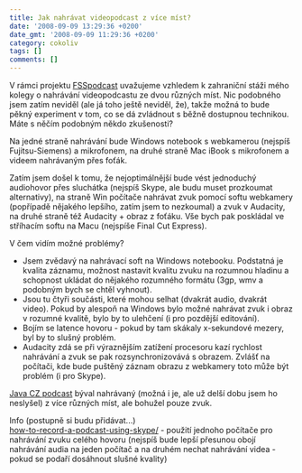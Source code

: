 ```yaml
---
title: Jak nahrávat videopodcast z více míst?
date: '2008-09-09 13:29:36 +0200'
date_gmt: '2008-09-09 11:29:36 +0200'
category: cokoliv
tags: []
comments: []
---
```

<p>V rámci projektu <a href="https://fsspodcast.cz">FSSpodcast</a> uvažujeme vzhledem k zahraniční stáži mého kolegy o nahrávání videopodcastu ze dvou různých míst. Nic podobného jsem zatím neviděl (ale já toho ještě neviděl, že), takže možná to bude pěkný experiment v tom, co se dá zvládnout s běžně dostupnou technikou. Máte s něčím podobným někdo zkušenosti?</p>
<p>Na jedné straně nahrávání bude Windows notebook s webkamerou (nejspíš Fujitsu-Siemens) a mikrofonem, na druhé straně Mac iBook s mikrofonem a videem nahrávaným přes foťák.</p>
<p>Zatím jsem došel k tomu, že nejoptimálnější bude vést jednoduchý audiohovor přes sluchátka (nejspíš Skype, ale budu muset prozkoumat alternativy), na straně Win počítače nahrávat zvuk pomocí softu webkamery (popřípadě nějakého lepšího, zatím jsem to nezkoumal) a zvuk v Audacity, na druhé straně též Audacity + obraz z foťáku. Vše bych pak poskládal ve stříhacím softu na Macu (nejspíše Final Cut Express).</p>
<p>V čem vidím možné problémy? </p>
<ul>
<li>Jsem zvědavý na nahrávací soft na Windows notebooku. Podstatná je kvalita záznamu, možnost nastavit kvalitu zvuku na rozumnou hladinu a schopnost ukládat do nějakého rozumného formátu (3gp, wmv a podobným bych se chtěl vyhnout).</li>
<li>Jsou tu čtyři součásti, které mohou selhat (dvakrát audio, dvakrát video). Pokud by alespoň na Windows bylo možné nahrávat zvuk i obraz v rozumné kvalitě, bylo by to ulehčení (i pro pozdější editování).</li>
<li>Bojím se latence hovoru - pokud by tam skákaly x-sekundové mezery, byl by to slušný problém.</li>
<li>Audacity zdá se při výraznějším zatížení procesoru kazí rychlost nahrávání a zvuk se pak rozsynchronizovává s obrazem. Zvlášť na počítači, kde bude puštěný záznam obrazu z webkamery toto může být problém (i pro Skype).</li>
</ul>
<p><a href="https://java.cz/articles.do?easySearchString=cz+podcast&sectionId=1118">Java CZ podcast</a> býval nahrávaný (možná i je, ale už delší dobu jsem ho neslyšel) z více různých míst, ale bohužel pouze zvuk.</p>
<p>Info (postupně si budu přidávat...)<br />
<a href="https://www.digitalpodcast.com/podcastnews/2007/12/25/how-to-record-a-podcast-using-skype/">how-to-record-a-podcast-using-skype/</a> - použití jednoho počítače pro nahrávání zvuku celého hovoru (nejspíš bude lepší přesunou obojí nahrávání audia na jeden počítač a na druhém nechat nahrávání videa - pokud se podaří dosáhnout slušné kvality)</p>

